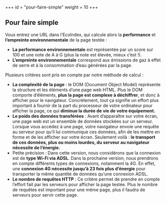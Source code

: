 +++
id = "pour-faire-simple"
weight = 10
+++

## Pour faire simple

Vous entrez une URL dans l’EcoIndex, qui calcule alors la **performance** et **l’empreinte environnementale** de la page
testée :

- **La performance environnementale** est représentée par un score sur 100 et une note de A à G (plus la note est
  élevée, mieux c’est !).
- **L’empreinte environnementale** correspond aux émissions de gaz à effet de serre et à la consommation d’eau générées
  par la page.

Plusieurs critères sont pris en compte par notre méthode de calcul :

- **La complexité de la page** : le DOM (Document Object Model) représente la structure et les éléments d’une page web
  HTML. Plus le DOM comporte d’éléments, **plus la page est complexe à déchiffrer**, et donc à afficher pour le
  navigateur. Concrètement, tout ça signifie un effort plus important à fournir de la part du processeur de votre
  ordinateur pour afficher la page, ce qui **diminue la durée de vie de votre équipement.**
- **Le poids des données transférées** : Avant d’apparaître sur votre écran, une page web est un ensemble de données
  stockées sur un serveur. Lorsque vous accédez à une page, votre navigateur envoie une requête au serveur pour qu’il
  lui communique ces données, afin de les mettre en forme et de les afficher sur votre écran. Seulement voilà : **le
  transport de ces données, plus ou moins lourdes, du serveur au navigateur nécessite de l’énergie.**
- Petite précision : Dans cette version, nous considérons que la connexion est de **type Wi-Fi via ADSL**. Dans la
  prochaine version, nous prendrons en compte différents types de connexions, notamment la 4G. En effet, une **connexion
  4G nécessite jusqu’à 23 fois plus d’énergie** pour transporter la même quantité de données qu’une connexion ADSL.
- **Le nombre de requêtes HTTP** : Ce critère permet de prendre en compte l’effort fait par les serveurs pour afficher
  la page testée. Plus le nombre de requêtes est important pour une même page, plus il faudra de serveurs pour servir
  cette page.
